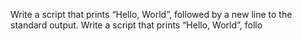Write a script that prints “Hello, World”, followed by a new line to the standard output.
Write a script that prints “Hello, World”, follo